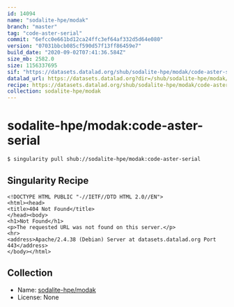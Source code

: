```yaml
---
id: 14094
name: "sodalite-hpe/modak"
branch: "master"
tag: "code-aster-serial"
commit: "6efcc0e661bd12ca24ffc3ef64af332d5d64e080"
version: "07031bbcb085cf590d57f13ff86459e7"
build_date: "2020-09-02T07:41:36.584Z"
size_mb: 2582.0
size: 1156337695
sif: "https://datasets.datalad.org/shub/sodalite-hpe/modak/code-aster-serial/2020-09-02-6efcc0e6-07031bbc/07031bbcb085cf590d57f13ff86459e7.sif"
datalad_url: https://datasets.datalad.org?dir=/shub/sodalite-hpe/modak/code-aster-serial/2020-09-02-6efcc0e6-07031bbc/
recipe: https://datasets.datalad.org/shub/sodalite-hpe/modak/code-aster-serial/2020-09-02-6efcc0e6-07031bbc/Singularity
collection: sodalite-hpe/modak
---
```


# sodalite-hpe/modak:code-aster-serial

```bash
$ singularity pull shub://sodalite-hpe/modak:code-aster-serial
```

## Singularity Recipe

```singularity
<!DOCTYPE HTML PUBLIC "-//IETF//DTD HTML 2.0//EN">
<html><head>
<title>404 Not Found</title>
</head><body>
<h1>Not Found</h1>
<p>The requested URL was not found on this server.</p>
<hr>
<address>Apache/2.4.38 (Debian) Server at datasets.datalad.org Port 443</address>
</body></html>
```

## Collection

 - Name: [sodalite-hpe/modak](https://github.com/sodalite-hpe/modak)
 - License: None

